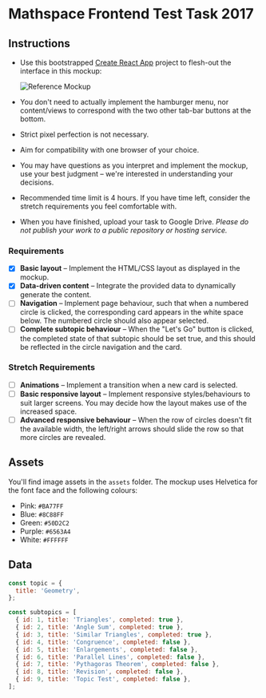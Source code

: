 # Mathspace Frontend Test Task 2017

## Instructions

- Use this bootstrapped [Create React App](https://github.com/facebookincubator/create-react-app) project to flesh-out the interface in this mockup:

  ![Reference Mockup](assets/mockup.png)

- You don't need to actually implement the hamburger menu, nor content/views to correspond with the two other tab-bar buttons at the bottom.

- Strict pixel perfection is not necessary.

- Aim for compatibility with one browser of your choice.

- You may have questions as you interpret and implement the mockup, use your best judgment – we're interested in understanding your decisions.

- Recommended time limit is 4 hours. If you have time left, consider the stretch requirements you feel comfortable with.

- When you have finished, upload your task to Google Drive. _Please do not publish your work to a public repository or hosting service._

### Requirements

- [x] **Basic layout** – Implement the HTML/CSS layout as displayed in the mockup.
- [x] **Data-driven content** – Integrate the provided data to dynamically generate the content.
- [ ] **Navigation** – Implement page behaviour, such that when a numbered circle is clicked, the corresponding card appears in the white space below. The numbered circle should also appear selected.
- [ ] **Complete subtopic behaviour** – When the "Let's Go" button is clicked, the completed state of that subtopic should be set true, and this should be reflected in the circle navigation and the card.

### Stretch Requirements

- [ ] **Animations** – Implement a transition when a new card is selected.
- [ ] **Basic responsive layout** – Implement responsive styles/behaviours to suit larger screens. You may decide how the layout makes use of the increased space.
- [ ] **Advanced responsive behaviour** – When the row of circles doesn't fit the available width, the left/right arrows should slide the row so that more circles are revealed.

## Assets

You'll find image assets in the `assets` folder. The mockup uses Helvetica for the font face and the following colours:

- Pink: `#BA77FF`
- Blue: `#8C88FF`
- Green: `#50D2C2`
- Purple: `#6563A4`
- White: `#FFFFFF`

## Data

```js
const topic = {
  title: 'Geometry',
};

const subtopics = [
  { id: 1, title: 'Triangles', completed: true },
  { id: 2, title: 'Angle Sum', completed: true },
  { id: 3, title: 'Similar Triangles', completed: true },
  { id: 4, title: 'Congruence', completed: false },
  { id: 5, title: 'Enlargements', completed: false },
  { id: 6, title: 'Parallel Lines', completed: false },
  { id: 7, title: 'Pythagoras Theorem', completed: false },
  { id: 8, title: 'Revision', completed: false },
  { id: 9, title: 'Topic Test', completed: false },
];
```
